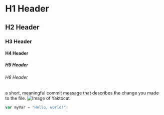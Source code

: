 # H1 Header
## H2 Header
### H3 Header
#### H4 Header
##### H5 Header
###### H6 Header
a short, meaningful commit message that describes the change you made to the file.
![Image of Yaktocat](https://octodex.github.com/images/yaktocat.png)
``` javascript
var myVar = "Hello, world!";
```
